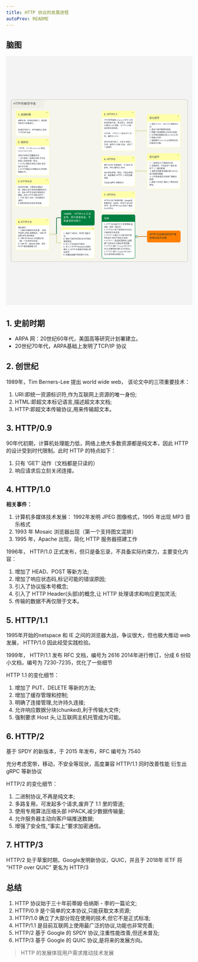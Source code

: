 ```yaml
---
title: HTTP 协议的发展进程
autoPrev: README
---
```


## 脑图
![HTTP 历史](./images/HTTP-history-1.png)

## 1. 史前时期 
- ARPA 网：20世纪60年代，美国高等研究计划署建立。
- 20世纪70年代，ARPA基础上发明了TCP/IP 协议

## 2. 创世纪 
1989年，Tim Berners-Lee 提出 world wide web，
该论文中的三项重要技术：
1. URI:即统一资源标识符,作为互联网上资源的唯一身份; 
2. HTML:即超文本标记语言,描述超文本文档; 
3. HTTP:即超文本传输协议,用来传输超文本。

## 3. HTTP/0.9 
90年代初期，计算机处理能力低，网络上绝大多数资源都是纯文本，因此 HTTP 的设计受到时代限制。此时 HTTP 的特点如下：
1. 只有 ‘GET’ 动作（文档都是只读的）
2. 响应请求后立刻关闭连接。

## 4. HTTP/1.0 
**相关事件：**
1. 计算机多媒体技术发展： 1992年发明 JPEG 图像格式，1995 年出现 MP3 音乐格式
2. 1993 年 Mosaic 浏览器出现（第一个支持图文混排）
3. 1995 年，Apache 出现，简化 HTTP 服务器搭建工作

1996年， HTTP/1.0 正式发布，但只是备忘录，不具备实际约束力，主要变化内容： 
1. 增加了 HEAD、POST 等新方法;
2. 增加了响应状态码,标记可能的错误原因; 
3. 引入了协议版本号概念;
4. 引入了 HTTP Header(头部)的概念,让 HTTP 处理请求和响应更加灵活; 
5. 传输的数据不再仅限于文本。

## 5. HTTP/1.1 
1995年开始的netspace 和 IE 之间的浏览器大战，争议很大，但也极大推动 web 发展， HTTP/1.0 因此经受实践检验。

1999年， HTTP/1.1 发布 RFC 文档，编号为 2616
2014年进行修订，分成 6 份较小文档，编号为 7230-7235，优化了一些细节

HTTP 1.1 的变化细节： 
1. 增加了 PUT、DELETE 等新的方法; 
2. 增加了缓存管理和控制; 
3. 明确了连接管理,允许持久连接; 
4. 允许响应数据分块(chunked),利于传输大文件; 
5. 强制要求 Host 头,让互联网主机托管成为可能。

## 6. HTTP/2 
基于 SPDY 的新版本，于 2015 年发布，RFC 编号为 7540

充分考虑宽带，移动，不安全等现状，高度兼容 HTTP/1.1 同时改善性能
衍生出 gRPC 等新协议

HTTP/2 的变化细节： 
1. 二进制协议,不再是纯文本; 
2. 多路复用，可发起多个请求,废弃了 1.1 里的管道;
3. 使用专用算法压缩头部 HPACK,减少数据传输量;
4. 允许服务器主动向客户端推送数据; 
5. 增强了安全性,“事实上”要求加密通信。

## 7. HTTP/3 
HTTP/2 处于草案时期，Google发明新协议，QUIC，并且于 2018年 IETF   将 “HTTP over QUIC” 更名为 HTTP/3

## 总结 
1. HTTP 协议始于三十年前蒂姆·伯纳斯 - 李的一篇论文; 
2. HTTP/0.9 是个简单的文本协议,只能获取文本资源; 
3. HTTP/1.0 确立了大部分现在使用的技术,但它不是正式标准; 
4. HTTP/1.1 是目前互联网上使用最广泛的协议,功能也非常完善; 
5. HTTP/2 基于 Google 的 SPDY 协议,注重性能改善,但还未普及; 
6. HTTP/3 基于 Google 的 QUIC 协议,是将来的发展方向。

> HTTP 的发展体现用户需求推动技术发展 
